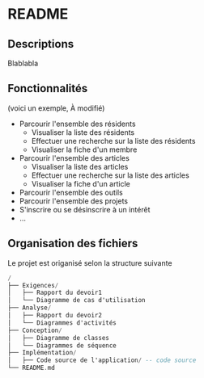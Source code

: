 # README

## Descriptions

Blablabla

## Fonctionnalités

(voici un exemple, À modifié)
- Parcourir l'ensemble des résidents
    - Visualiser la liste des résidents
    - Effectuer une recherche sur la liste des résidents
    - Visualiser la fiche d'un membre
- Parcourir l'ensemble des articles
    - Visualiser la liste des articles
    - Effectuer une recherche sur la liste des articles
    - Visualiser la fiche d'un article
- Parcourir l'ensemble des outils
- Parcourir l'ensemble des projets
- S'inscrire ou se désinscrire à un intérêt
- ...


## Organisation des fichiers

Le projet est origanisé selon la structure suivante

```ada
/ 
├── Exigences/
│   ├── Rapport du devoir1
│   └── Diagramme de cas d'utilisation
├── Analyse/
│   ├── Rapport du devoir2
│   └── Diagrammes d'activités
├── Conception/
│   ├── Diagramme de classes
│   └── Diagrammes de séquence
├── Implémentation/
│   ├── Code source de l'application/ -- code source
└── README.md
```